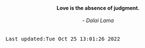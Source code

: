 
<div align="center"><b><span>Love is the absence of judgment.</span></b><br><br><i> - Dalai Lama</i></div>
<br><br><kbd>Last updated:Tue Oct 25 13:01:26 2022</kbd>